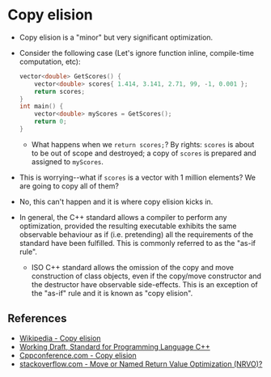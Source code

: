 # Copy elision

* Copy elision is a "minor" but very significant optimization.

* Consider the following case (Let's ignore function inline, compile-time
computation, etc):
    ```C++
    vector<double> GetScores() {
        vector<double> scores{ 1.414, 3.141, 2.71, 99, -1, 0.001 };
        return scores;
    }
    int main() {
        vector<double> myScores = GetScores();
        return 0;
    }    
    ```
    * What happens when we `return scores;`? By rights: `scores` is about to
    be out of scope and destroyed; a copy of `scores` is prepared and 
    assigned to `myScores`.

* This is worrying--what if `scores` is a vector with 1 million elements? We
are going to copy all of them?

* No, this can't happen and it is where copy elision kicks in.

* In general, the C++ standard allows a compiler to perform any optimization,
provided the resulting executable exhibits the same observable behaviour as
if (i.e. pretending) all the requirements of the standard have been fulfilled.
This is commonly referred to as the "as-if rule".
    * ISO C++ standard allows the omission of the copy and move construction
    of class objects, even if the copy/move constructor and the destructor
    have observable side-effects. This is an exception of the "as-if" rule
    and it is known as "copy elision".


## References

* [Wikipedia - Copy elision](https://en.wikipedia.org/wiki/Copy_elision)
* [Working Draft, Standard for Programming Language C++](https://www.open-std.org/jtc1/sc22/wg21/docs/papers/2020/n4849.pdf)
* [Cppconference.com - Copy elision](https://en.cppreference.com/w/cpp/language/copy_elision)
* [stackoverflow.com - Move or Named Return Value Optimization (NRVO)?](https://stackoverflow.com/questions/6233879/move-or-named-return-value-optimization-nrvo)